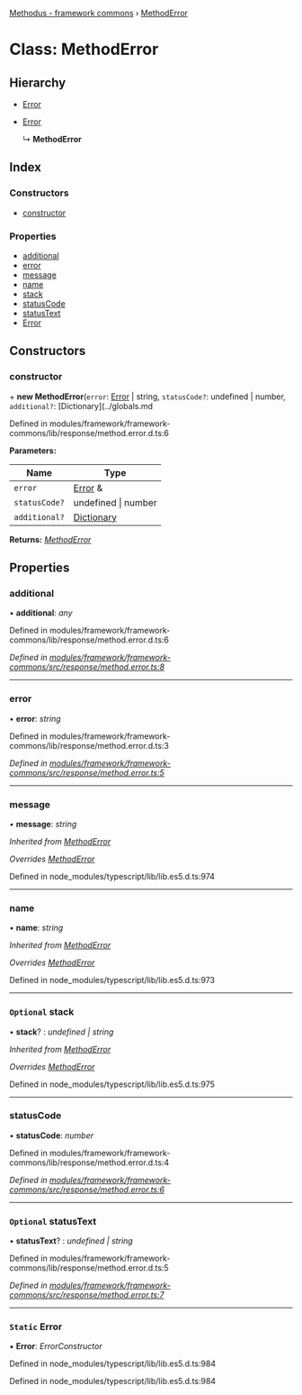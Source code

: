 [Methodus - framework commons](../globals.md) › [MethodError](modules/framework/common/methoderror.md)

# Class: MethodError

## Hierarchy

* [Error](#static-error)

* [Error](#static-error)

  ↳ **MethodError**

## Index

### Constructors

* [constructor](#constructor)

### Properties

* [additional](#additional)
* [error](#error)
* [message](#message)
* [name](#name)
* [stack](#optional-stack)
* [statusCode](#statuscode)
* [statusText](#optional-statustext)
* [Error](#static-error)

## Constructors

###  constructor

\+ **new MethodError**(`error`: [Error](#static-error) | string, `statusCode?`: undefined | number, `additional?`: [Dictionary](../globals.md

Defined in modules/framework/framework-commons/lib/response/method.error.d.ts:6

**Parameters:**

Name | Type |
------ | ------ |
`error` | [Error](#static-error) &
`statusCode?` | undefined &#124; number |
`additional?` | [Dictionary](../globals.md#dictionary) |

**Returns:** *[MethodError](modules/framework/common/methoderror.md)*

## Properties

###  additional

• **additional**: *any*

Defined in modules/framework/framework-commons/lib/response/method.error.d.ts:6

*Defined in [modules/framework/framework-commons/src/response/method.error.ts:8](#L8)*

___

###  error

• **error**: *string*

Defined in modules/framework/framework-commons/lib/response/method.error.d.ts:3

*Defined in [modules/framework/framework-commons/src/response/method.error.ts:5](#L5)*

___

###  message

• **message**: *string*

*Inherited from [MethodError](#message)*

*Overrides [MethodError](#message)*

Defined in node_modules/typescript/lib/lib.es5.d.ts:974

___

###  name

• **name**: *string*

*Inherited from [MethodError](#name)*

*Overrides [MethodError](#name)*

Defined in node_modules/typescript/lib/lib.es5.d.ts:973

___

### `Optional` stack

• **stack**? : *undefined | string*

*Inherited from [MethodError](#optional-stack)*

*Overrides [MethodError](#optional-stack)*

Defined in node_modules/typescript/lib/lib.es5.d.ts:975

___

###  statusCode

• **statusCode**: *number*

Defined in modules/framework/framework-commons/lib/response/method.error.d.ts:4

*Defined in [modules/framework/framework-commons/src/response/method.error.ts:6](#L6)*

___

### `Optional` statusText

• **statusText**? : *undefined | string*

Defined in modules/framework/framework-commons/lib/response/method.error.d.ts:5

*Defined in [modules/framework/framework-commons/src/response/method.error.ts:7](#L7)*

___

### `Static` Error

▪ **Error**: *ErrorConstructor*

Defined in node_modules/typescript/lib/lib.es5.d.ts:984

Defined in node_modules/typescript/lib/lib.es5.d.ts:984
